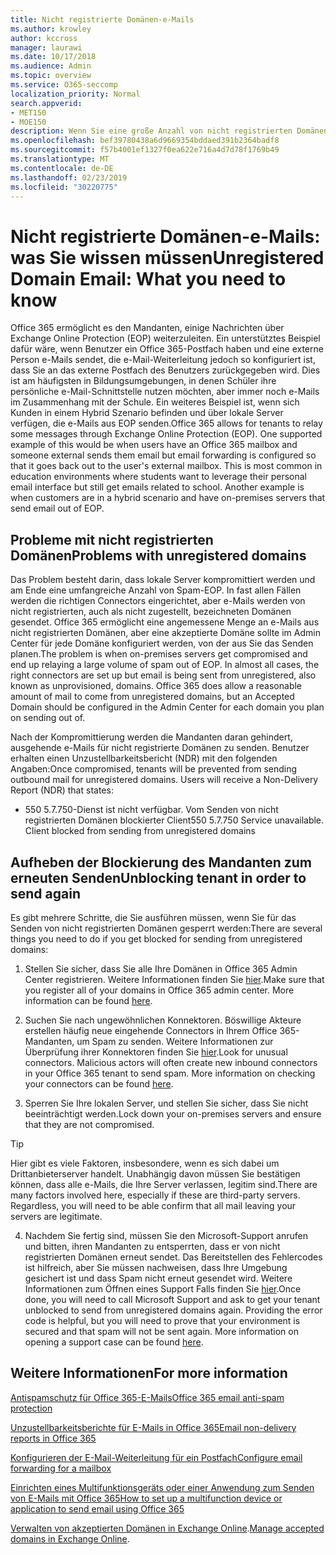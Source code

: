 ```yaml
---
title: Nicht registrierte Domänen-e-Mails
ms.author: krowley
author: kccross
manager: laurawi
ms.date: 10/17/2018
ms.audience: Admin
ms.topic: overview
ms.service: O365-seccomp
localization_priority: Normal
search.appverid:
- MET150
- MOE150
description: Wenn Sie eine große Anzahl von nicht registrierten Domänen-e-Mails senden, besteht das Risiko, dass Ihre e-Mails blockiert werden. Lesen Sie diesen Artikel, um mehr zu erfahren.
ms.openlocfilehash: bef39780438a6d9669354bddaed391b2364badf8
ms.sourcegitcommit: f57b4001ef1327f0ea622e716a4d7d78f1769b49
ms.translationtype: MT
ms.contentlocale: de-DE
ms.lasthandoff: 02/23/2019
ms.locfileid: "30220775"
---
```

# <a name="unregistered-domain-email-what-you-need-to-know"></a><span data-ttu-id="d6104-104">Nicht registrierte Domänen-e-Mails: was Sie wissen müssen</span><span class="sxs-lookup"><span data-stu-id="d6104-104">Unregistered Domain Email: What you need to know</span></span>

<span data-ttu-id="d6104-p102">Office 365 ermöglicht es den Mandanten, einige Nachrichten über Exchange Online Protection (EOP) weiterzuleiten. Ein unterstütztes Beispiel dafür wäre, wenn Benutzer ein Office 365-Postfach haben und eine externe Person e-Mails sendet, die e-Mail-Weiterleitung jedoch so konfiguriert ist, dass Sie an das externe Postfach des Benutzers zurückgegeben wird. Dies ist am häufigsten in Bildungsumgebungen, in denen Schüler ihre persönliche e-Mail-Schnittstelle nutzen möchten, aber immer noch e-Mails im Zusammenhang mit der Schule. Ein weiteres Beispiel ist, wenn sich Kunden in einem Hybrid Szenario befinden und über lokale Server verfügen, die e-Mails aus EOP senden.</span><span class="sxs-lookup"><span data-stu-id="d6104-p102">Office 365 allows for tenants to relay some messages through Exchange Online Protection (EOP). One supported example of this would be when users have an Office 365 mailbox and someone external sends them email but email forwarding is configured so that it goes back out to the user's external mailbox. This is most common in education environments where students want to leverage their personal email interface but still get emails related to school. Another example is when customers are in a hybrid scenario and have on-premises servers that send email out of EOP.</span></span>

## <a name="problems-with-unregistered-domains"></a><span data-ttu-id="d6104-109">Probleme mit nicht registrierten Domänen</span><span class="sxs-lookup"><span data-stu-id="d6104-109">Problems with unregistered domains</span></span>

<span data-ttu-id="d6104-p103">Das Problem besteht darin, dass lokale Server kompromittiert werden und am Ende eine umfangreiche Anzahl von Spam-EOP. In fast allen Fällen werden die richtigen Connectors eingerichtet, aber e-Mails werden von nicht registrierten, auch als nicht zugestellt, bezeichneten Domänen gesendet. Office 365 ermöglicht eine angemessene Menge an e-Mails aus nicht registrierten Domänen, aber eine akzeptierte Domäne sollte im Admin Center für jede Domäne konfiguriert werden, von der aus Sie das Senden planen.</span><span class="sxs-lookup"><span data-stu-id="d6104-p103">The problem is when on-premises servers get compromised and end up relaying a large volume of spam out of EOP. In almost all cases, the right connectors are set up but email is being sent from unregistered, also known as unprovisioned, domains. Office 365 does allow a reasonable amount of mail to come from unregistered domains, but an Accepted Domain should be configured in the Admin Center for each domain you plan on sending out of.</span></span>

<span data-ttu-id="d6104-p104">Nach der Kompromittierung werden die Mandanten daran gehindert, ausgehende e-Mails für nicht registrierte Domänen zu senden. Benutzer erhalten einen Unzustellbarkeitsbericht (NDR) mit den folgenden Angaben:</span><span class="sxs-lookup"><span data-stu-id="d6104-p104">Once compromised, tenants will be prevented from sending outbound mail for unregistered domains. Users will receive a Non-Delivery Report (NDR) that states:</span></span>

- <span data-ttu-id="d6104-p105">550 5.7.750-Dienst ist nicht verfügbar. Vom Senden von nicht registrierten Domänen blockierter Client</span><span class="sxs-lookup"><span data-stu-id="d6104-p105">550 5.7.750 Service unavailable. Client blocked from sending from unregistered domains</span></span>

## <a name="unblocking-tenant-in-order-to-send-again"></a><span data-ttu-id="d6104-117">Aufheben der Blockierung des Mandanten zum erneuten Senden</span><span class="sxs-lookup"><span data-stu-id="d6104-117">Unblocking tenant in order to send again</span></span>

<span data-ttu-id="d6104-118">Es gibt mehrere Schritte, die Sie ausführen müssen, wenn Sie für das Senden von nicht registrierten Domänen gesperrt werden:</span><span class="sxs-lookup"><span data-stu-id="d6104-118">There are several things you need to do if you get blocked for sending from unregistered domains:</span></span>

1. <span data-ttu-id="d6104-p106">Stellen Sie sicher, dass Sie alle Ihre Domänen in Office 365 Admin Center registrieren. Weitere Informationen finden Sie [hier](https://docs.microsoft.com/en-us/exchange/mail-flow-best-practices/manage-accepted-domains/manage-accepted-domains).</span><span class="sxs-lookup"><span data-stu-id="d6104-p106">Make sure that you register all of your domains in Office 365 admin center. More information can be found [here](https://docs.microsoft.com/en-us/exchange/mail-flow-best-practices/manage-accepted-domains/manage-accepted-domains).</span></span>

2. <span data-ttu-id="d6104-p107">Suchen Sie nach ungewöhnlichen Konnektoren. Böswillige Akteure erstellen häufig neue eingehende Connectors in Ihrem Office 365-Mandanten, um Spam zu senden. Weitere Informationen zur Überprüfung ihrer Konnektoren finden Sie [hier](https://docs.microsoft.com/en-us/powershell/module/exchange/mail-flow/get-inboundconnector?view=exchange-ps).</span><span class="sxs-lookup"><span data-stu-id="d6104-p107">Look for unusual connectors. Malicious actors will often create new inbound connectors in your Office 365 tenant to send spam. More information on checking your connectors can be found [here](https://docs.microsoft.com/en-us/powershell/module/exchange/mail-flow/get-inboundconnector?view=exchange-ps).</span></span> 

3. <span data-ttu-id="d6104-124">Sperren Sie Ihre lokalen Server, und stellen Sie sicher, dass Sie nicht beeinträchtigt werden.</span><span class="sxs-lookup"><span data-stu-id="d6104-124">Lock down your on-premises servers and ensure that they are not compromised.</span></span>

> [!TIP]
> <span data-ttu-id="d6104-p108">Hier gibt es viele Faktoren, insbesondere, wenn es sich dabei um Drittanbieterserver handelt. Unabhängig davon müssen Sie bestätigen können, dass alle e-Mails, die Ihre Server verlassen, legitim sind.</span><span class="sxs-lookup"><span data-stu-id="d6104-p108">There are many factors involved here, especially if these are third-party servers. Regardless, you will need to be able confirm that  all mail leaving your servers are legitimate.</span></span>

4. <span data-ttu-id="d6104-p109">Nachdem Sie fertig sind, müssen Sie den Microsoft-Support anrufen und bitten, ihren Mandanten zu entsperrten, dass er von nicht registrierten Domänen erneut sendet.  Das Bereitstellen des Fehlercodes ist hilfreich, aber Sie müssen nachweisen, dass Ihre Umgebung gesichert ist und dass Spam nicht erneut gesendet wird. Weitere Informationen zum Öffnen eines Support Falls finden Sie [hier](https://support.office.com/en-us/article/Contact-support-for-business-products-Admin-Help-32a17ca7-6fa0-4870-8a8d-e25ba4ccfd4b#ID0EAADAAA=online).</span><span class="sxs-lookup"><span data-stu-id="d6104-p109">Once done, you will need to call Microsoft Support and ask to get your tenant unblocked to send from unregistered domains again.  Providing the error code is helpful, but you will need to prove that your environment is secured and that spam will not be sent again. More information on opening a support case can be found [here](https://support.office.com/en-us/article/Contact-support-for-business-products-Admin-Help-32a17ca7-6fa0-4870-8a8d-e25ba4ccfd4b#ID0EAADAAA=online).</span></span>
  
## <a name="for-more-information"></a><span data-ttu-id="d6104-130">Weitere Informationen</span><span class="sxs-lookup"><span data-stu-id="d6104-130">For more information</span></span>

[<span data-ttu-id="d6104-131">Antispamschutz für Office 365-E-Mails</span><span class="sxs-lookup"><span data-stu-id="d6104-131">Office 365 email anti-spam protection</span></span>](anti-spam-protection.md)

[<span data-ttu-id="d6104-132">Unzustellbarkeitsberichte für E-Mails in Office 365</span><span class="sxs-lookup"><span data-stu-id="d6104-132">Email non-delivery reports in Office 365</span></span>](https://support.office.com/article/email-non-delivery-reports-in-office-365-51daa6b9-2e35-49c4-a0c9-df85bf8533c3)

[<span data-ttu-id="d6104-133">Konfigurieren der E-Mail-Weiterleitung für ein Postfach</span><span class="sxs-lookup"><span data-stu-id="d6104-133">Configure email forwarding for a mailbox</span></span>](https://docs.microsoft.com/en-us/exchange/recipients-in-exchange-online/manage-user-mailboxes/configure-email-forwarding)

[<span data-ttu-id="d6104-134">Einrichten eines Multifunktionsgeräts oder einer Anwendung zum Senden von E-Mails mit Office 365</span><span class="sxs-lookup"><span data-stu-id="d6104-134">How to set up a multifunction device or application to send email using Office 365</span></span>](https://support.office.com/en-us/article/How-to-set-up-a-multifunction-device-or-application-to-send-email-using-Office-365-69f58e99-c550-4274-ad18-c805d654b4c4)

<span data-ttu-id="d6104-135">[Verwalten von akzeptierten Domänen in Exchange Online](https://docs.microsoft.com/en-us/exchange/mail-flow-best-practices/manage-accepted-domains/manage-accepted-domains).</span><span class="sxs-lookup"><span data-stu-id="d6104-135">[Manage accepted domains in Exchange Online](https://docs.microsoft.com/en-us/exchange/mail-flow-best-practices/manage-accepted-domains/manage-accepted-domains).</span></span>
